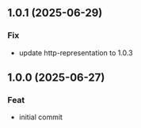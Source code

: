 ## 1.0.1 (2025-06-29)

### Fix

- update http-representation to 1.0.3

## 1.0.0 (2025-06-27)

### Feat

- initial commit
